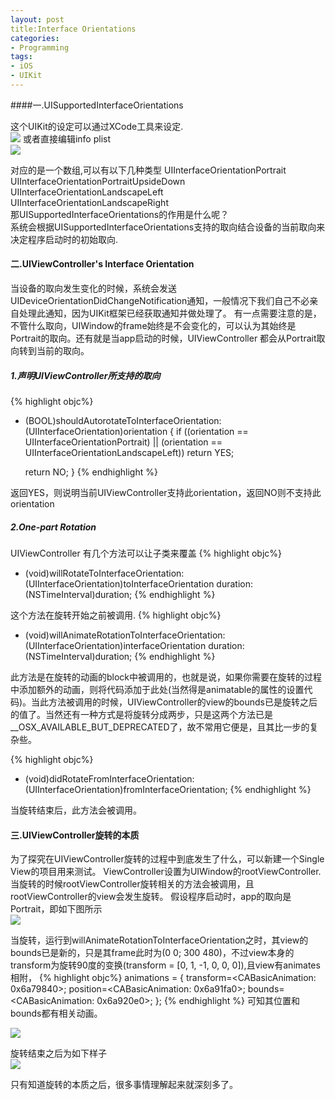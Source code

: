 ```yaml
---
layout: post
title:Interface Orientations
categories:
- Programming
tags:
- iOS
- UIKit
---
```



####一.UISupportedInterfaceOrientations

这个UIKit的设定可以通过XCode工具来设定.      
![](http://farm9.staticflickr.com/8432/7813371994_00279e8940.jpg)
或者直接编辑info plist        
![](http://farm9.staticflickr.com/8307/7813372098_aca4f81c62_z.jpg)
    
对应的是一个数组,可以有以下几种类型
UIInterfaceOrientationPortrait     
UIInterfaceOrientationPortraitUpsideDown     
UIInterfaceOrientationLandscapeLeft     
UIInterfaceOrientationLandscapeRight    
那UISupportedInterfaceOrientations的作用是什么呢？     
系统会根据UISupportedInterfaceOrientations支持的取向结合设备的当前取向来决定程序启动时的初始取向.
     
#### 二.UIViewController's Interface Orientation

当设备的取向发生变化的时候，系统会发送UIDeviceOrientationDidChangeNotification通知，一般情况下我们自己不必亲自处理此通知，因为UIKit框架已经获取通知并做处理了。
有一点需要注意的是，不管什么取向，UIWindow的frame始终是不会变化的，可以认为其始终是Portrait的取向。还有就是当app启动的时候，UIViewController 都会从Portrait取向转到当前的取向。

##### 1.声明UIViewController所支持的取向

{% highlight objc%}
- (BOOL)shouldAutorotateToInterfaceOrientation:(UIInterfaceOrientation)orientation
{
   if ((orientation == UIInterfaceOrientationPortrait) ||
       (orientation == UIInterfaceOrientationLandscapeLeft))
      return YES;
 
   return NO;
}
{% endhighlight %}

返回YES，则说明当前UIViewController支持此orientation，返回NO则不支持此orientation

##### 2.One-part Rotation  
UIViewController 有几个方法可以让子类来覆盖
{% highlight objc%}
- (void)willRotateToInterfaceOrientation:(UIInterfaceOrientation)toInterfaceOrientation duration:(NSTimeInterval)duration;
{% endhighlight %}

这个方法在旋转开始之前被调用.
{% highlight objc%}
- (void)willAnimateRotationToInterfaceOrientation:(UIInterfaceOrientation)interfaceOrientation duration:(NSTimeInterval)duration;
{% endhighlight %}

此方法是在旋转的动画的block中被调用的，也就是说，如果你需要在旋转的过程中添加额外的动画，则将代码添加于此处(当然得是animatable的属性的设置代码)。当此方法被调用的时候，UIViewController的view的bounds已是旋转之后的值了。当然还有一种方式是将旋转分成两步，只是这两个方法已是__OSX_AVAILABLE_BUT_DEPRECATED了，故不常用它便是，且其比一步的复杂些。

{% highlight objc%}
- (void)didRotateFromInterfaceOrientation:(UIInterfaceOrientation)fromInterfaceOrientation;
{% endhighlight %}

当旋转结束后，此方法会被调用。

#### 三.UIViewController旋转的本质 

为了探究在UIViewController旋转的过程中到底发生了什么，可以新建一个Single View的项目用来测试。
ViewController设置为UIWindow的rootViewController.当旋转的时候rootViewController旋转相关的方法会被调用，且rootViewController的view会发生旋转。
假设程序启动时，app的取向是Portrait，即如下图所示      
![](http://farm8.staticflickr.com/7116/7813372192_a9c89753d9.jpg)

当旋转，运行到willAnimateRotationToInterfaceOrientation之时，其view的bounds已是新的，只是其frame此时为(0 0; 300 480)，不过view本身的transform为旋转90度的变换(transform = [0, 1, -1, 0, 0, 0]),且view有animates相附，
{% highlight objc%}
animations = { transform=<CABasicAnimation: 0x6a79840>; position=<CABasicAnimation: 
0x6a91fa0>; bounds=<CABasicAnimation: 0x6a920e0>; };
{% endhighlight %}
可知其位置和bounds都有相关动画。

![](http://farm9.staticflickr.com/8307/7813372286_56fbc2452d.jpg)

旋转结束之后为如下样子     
![](http://farm9.staticflickr.com/8429/7813372386_05eba9d8a4.jpg)

只有知道旋转的本质之后，很多事情理解起来就深刻多了。